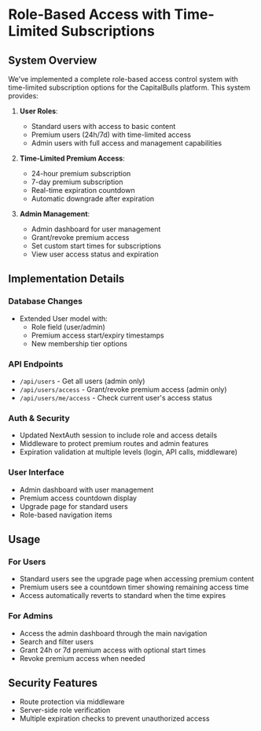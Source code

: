 # Role-Based Access with Time-Limited Subscriptions

## System Overview

We've implemented a complete role-based access control system with time-limited subscription options for the CapitalBulls platform. This system provides:

1. **User Roles**:
   - Standard users with access to basic content
   - Premium users (24h/7d) with time-limited access
   - Admin users with full access and management capabilities

2. **Time-Limited Premium Access**:
   - 24-hour premium subscription
   - 7-day premium subscription
   - Real-time expiration countdown
   - Automatic downgrade after expiration

3. **Admin Management**:
   - Admin dashboard for user management
   - Grant/revoke premium access
   - Set custom start times for subscriptions
   - View user access status and expiration

## Implementation Details

### Database Changes
- Extended User model with:
  - Role field (user/admin)
  - Premium access start/expiry timestamps
  - New membership tier options

### API Endpoints
- `/api/users` - Get all users (admin only)
- `/api/users/access` - Grant/revoke premium access (admin only)
- `/api/users/me/access` - Check current user's access status

### Auth & Security
- Updated NextAuth session to include role and access details
- Middleware to protect premium routes and admin features
- Expiration validation at multiple levels (login, API calls, middleware)

### User Interface
- Admin dashboard with user management
- Premium access countdown display
- Upgrade page for standard users
- Role-based navigation items

## Usage

### For Users
- Standard users see the upgrade page when accessing premium content
- Premium users see a countdown timer showing remaining access time
- Access automatically reverts to standard when the time expires

### For Admins
- Access the admin dashboard through the main navigation
- Search and filter users
- Grant 24h or 7d premium access with optional start times
- Revoke premium access when needed

## Security Features
- Route protection via middleware
- Server-side role verification
- Multiple expiration checks to prevent unauthorized access 